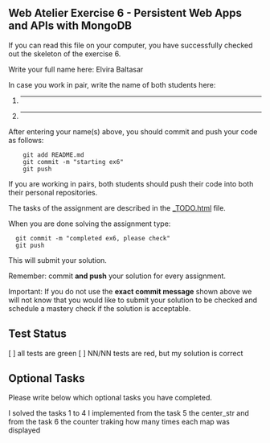 ## Web Atelier Exercise 6 - Persistent Web Apps and APIs with MongoDB

If you can read this file on your computer, you have successfully checked out the skeleton of the exercise 6.

Write your full name here: Elvira Baltasar

In case you work in pair, write the name of both students here:

1. ________
2. ________

After entering your name(s) above, you should commit and push your code as follows:

```
	git add README.md
	git commit -m "starting ex6"
	git push
```

If you are working in pairs, both students should push their code into both their personal repositories.

The tasks of the assignment are described in the [_TODO.html](_TODO.html) file.

When you are done solving the assignment type:

  ```
	git commit -m "completed ex6, please check"
	git push
  ```

This will submit your solution.

Remember: commit __and push__ your solution for every assignment.

Important: If you do not use the __exact commit message__ shown above we will not know that you would like to submit your solution to be checked and schedule a mastery check if the solution is acceptable.

## Test Status

[ ] all tests are green
[ ] NN/NN tests are red, but my solution is correct

## Optional Tasks

Please write below which optional tasks you have completed.

I solved the tasks 1 to 4
I implemented from the task 5 the center_str and from the task 6 the counter traking how many times each map was displayed
